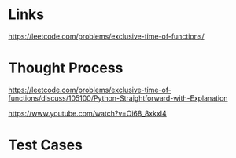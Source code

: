 # Links
https://leetcode.com/problems/exclusive-time-of-functions/


# Thought Process
https://leetcode.com/problems/exclusive-time-of-functions/discuss/105100/Python-Straightforward-with-Explanation

https://www.youtube.com/watch?v=Oi68_8xkxI4

# Test Cases

